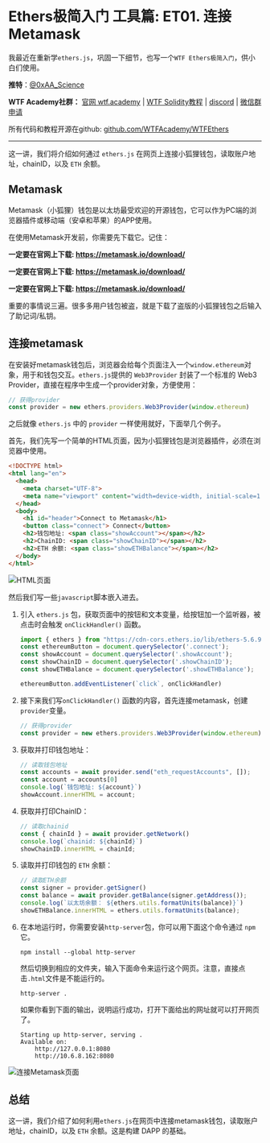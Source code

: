 # Ethers极简入门 工具篇: ET01. 连接 Metamask

我最近在重新学`ethers.js`，巩固一下细节，也写一个`WTF Ethers极简入门`，供小白们使用。

**推特**：[@0xAA_Science](https://twitter.com/0xAA_Science)

**WTF Academy社群：** [官网 wtf.academy](https://wtf.academy) | [WTF Solidity教程](https://github.com/AmazingAng/WTFSolidity) | [discord](https://discord.wtf.academy) | [微信群申请](https://docs.google.com/forms/d/e/1FAIpQLSe4KGT8Sh6sJ7hedQRuIYirOoZK_85miz3dw7vA1-YjodgJ-A/viewform?usp=sf_link)

所有代码和教程开源在github: [github.com/WTFAcademy/WTFEthers](https://github.com/WTFAcademy/WTFEthers)

-----

这一讲，我们将介绍如何通过 `ethers.js` 在网页上连接小狐狸钱包，读取账户地址，chainID，以及 `ETH` 余额。

## Metamask

Metamask（小狐狸）钱包是以太坊最受欢迎的开源钱包，它可以作为PC端的浏览器插件或移动端（安卓和苹果）的APP使用。

在使用Metamask开发前，你需要先下载它。记住：

**一定要在官网上下载: https://metamask.io/download/**

**一定要在官网上下载: https://metamask.io/download/**

**一定要在官网上下载: https://metamask.io/download/**

重要的事情说三遍。很多多用户钱包被盗，就是下载了盗版的小狐狸钱包之后输入了助记词/私钥。

## 连接metamask

在安装好metamask钱包后，浏览器会给每个页面注入一个`window.ethereum`对象，用于和钱包交互。`ethers.js`提供的 `Web3Provider` 封装了一个标准的 Web3 Provider，直接在程序中生成一个provider对象，方便使用：

```js
// 获得provider
const provider = new ethers.providers.Web3Provider(window.ethereum)
```

之后就像 `ethers.js` 中的 `provider` 一样使用就好，下面举几个例子。

首先，我们先写一个简单的HTML页面，因为小狐狸钱包是浏览器插件，必须在浏览器中使用。

```html
<!DOCTYPE html>
<html lang="en">
  <head>
    <meta charset="UTF-8">
    <meta name="viewport" content="width=device-width, initial-scale=1.0">
  </head>
  <body>
    <h1 id="header">Connect to Metamask</h1>
    <button class="connect"> Connect</button>
    <h2>钱包地址: <span class="showAccount"></span></h2>
    <h2>ChainID: <span class="showChainID"></span></h2>
    <h2>ETH 余额: <span class="showETHBalance"></span></h2>
  </body>
</html>
```

![HTML页面](./img/ET1-1.png)

然后我们写一些`javascript`脚本嵌入进去。

1. 引入 `ethers.js` 包，获取页面中的按钮和文本变量，给按钮加一个监听器，被点击时会触发 `onClickHandler()` 函数。

    ```js
    import { ethers } from "https://cdn-cors.ethers.io/lib/ethers-5.6.9.esm.min.js";
    const ethereumButton = document.querySelector('.connect');
    const showAccount = document.querySelector('.showAccount');
    const showChainID = document.querySelector('.showChainID');
    const showETHBalance = document.querySelector('.showETHBalance');

    ethereumButton.addEventListener(`click`, onClickHandler)
    ```

2. 接下来我们写`onClickHandler()` 函数的内容，首先连接metamask，创建`provider`变量。
    ```js
    // 获得provider
    const provider = new ethers.providers.Web3Provider(window.ethereum)
    ```

3. 获取并打印钱包地址：

    ```js
    // 读取钱包地址
    const accounts = await provider.send("eth_requestAccounts", []);
    const account = accounts[0]
    console.log(`钱包地址: ${account}`)
    showAccount.innerHTML = account;
    ```

4. 获取并打印ChainID：

    ```js
    // 读取chainid
    const { chainId } = await provider.getNetwork()
    console.log(`chainid: ${chainId}`)
    showChainID.innerHTML = chainId;
    ```

5. 读取并打印钱包的 `ETH` 余额：

    ```js
    // 读取ETH余额
    const signer = provider.getSigner()
    const balance = await provider.getBalance(signer.getAddress());
    console.log(`以太坊余额： ${ethers.utils.formatUnits(balance)}`)
    showETHBalance.innerHTML = ethers.utils.formatUnits(balance);
    ```

6. 在本地运行时，你需要安装`http-server`包，你可以用下面这个命令通过 `npm` 它。
    ```shell
    npm install --global http-server
    ```
    然后切换到相应的文件夹，输入下面命令来运行这个网页。注意，直接点击`.html`文件是不能运行的。
    ```shell
    http-server .
    ```
    如果你看到下面的输出，说明运行成功，打开下面给出的网址就可以打开网页了。
    ```shell
    Starting up http-server, serving .
    Available on:
        http://127.0.0.1:8080
        http://10.6.8.162:8080
    ```

![连接Metamask页面](./img/ET1-2.png)

## 总结

这一讲，我们介绍了如何利用`ethers.js`在网页中连接metamask钱包，读取账户地址，chainID，以及 `ETH` 余额。这是构建 DAPP 的基础。
